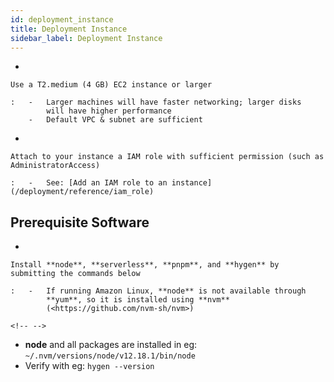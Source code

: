 ```yaml
---
id: deployment_instance
title: Deployment Instance
sidebar_label: Deployment Instance
---
```


-   

    Use a T2.medium (4 GB) EC2 instance or larger

    :   -   Larger machines will have faster networking; larger disks
            will have higher performance
        -   Default VPC & subnet are sufficient

-   

    Attach to your instance a IAM role with sufficient permission (such as AdministratorAccess)

    :   -   See: [Add an IAM role to an instance](/deployment/reference/iam_role)

Prerequisite Software
---------------------

-   

    Install **node**, **serverless**, **pnpm**, and **hygen** by submitting the commands below

    :   -   If running Amazon Linux, **node** is not available through
            **yum**, so it is installed using **nvm**
            (<https://github.com/nvm-sh/nvm>)

```{=html}
<!-- -->
```
-   **node** and all packages are installed in eg:
    `~/.nvm/versions/node/v12.18.1/bin/node`
-   Verify with eg: `hygen --version`
